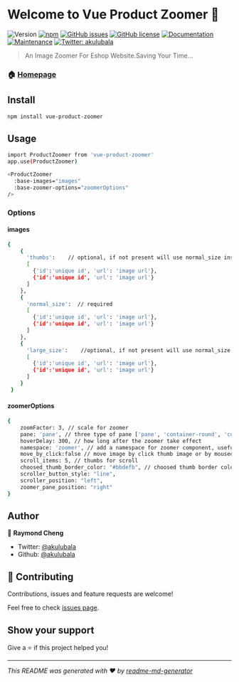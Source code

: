 # Welcome to Vue Product Zoomer 👋
![Version](https://img.shields.io/badge/version-4.0.0-blue.svg?cacheSeconds=2592000)
[![npm](https://img.shields.io/npm/dt/vue-product-zoomer.svg)](https://www.npmjs.com/package/vue-product-zoomer)
[![GitHub issues](https://img.shields.io/github/issues/akulubala/vue-product-zoomer.svg)](https://github.com/akulubala/vue-product-zoomer/issues)
[![GitHub license](https://img.shields.io/github/license/akulubala/vue-product-zoomer.svg)](https://github.com/akulubala/vue-product-zoomer/blob/master/LICENSE)
[![Documentation](https://img.shields.io/badge/documentation-yes-brightgreen.svg)](https://yoohooworld.com)
[![Maintenance](https://img.shields.io/badge/Maintained%3F-yes-green.svg)](https://github.com/akulubala/vue-product-zoomer/graphs/commit-activity)
[![Twitter: akulubala](https://img.shields.io/twitter/follow/akulubala.svg?style=social)](https://twitter.com/akulubala)

> An Image Zoomer For Eshop Website.Saving Your Time...

### 🏠 [Homepage](https://yoohooworld.com/demo.html)

## Install

```sh
npm install vue-product-zoomer
```

## Usage

```sh
import ProductZoomer from 'vue-product-zoomer'
app.use(ProductZoomer)

<ProductZoomer
  :base-images="images"
  :base-zoomer-options="zoomerOptions"
/>

```

### Options

#### images
```sh
{
    {
      'thumbs':    // optional, if not present will use normal_size instead
      [
        {'id':'unique id', 'url': 'image url'},
        {'id':'unique id', 'url': 'image url'}
      ]
    },
    {
      'normal_size':  // required
      [
        {'id':'unique id', 'url': 'image url'},
        {'id':'unique id', 'url': 'image url'}
      ]
    },
    {
      'large_size':    //optional, if not present will use normal_size instead
      [
        {'id':'unique id', 'url': 'image url'},
        {'id':'unique id', 'url': 'image url'}
      ]
    }
 }
```

#### zoomerOptions

```sh
{
    zoomFactor: 3, // scale for zoomer
    pane: 'pane', // three type of pane ['pane', 'container-round', 'container']
    hoverDelay: 300, // how long after the zoomer take effect
    namespace: 'zoomer', // add a namespace for zoomer component, useful when on page have mutiple zoomer
    move_by_click:false // move image by click thumb image or by mouseover
    scroll_items: 5, // thumbs for scroll
    choosed_thumb_border_color: "#bbdefb", // choosed thumb border color
    scroller_button_style: "line",
    scroller_position: "left",
    zoomer_pane_position: "right"
}
```

## Author

👤 **Raymond Cheng**

* Twitter: [@akulubala](https://twitter.com/akulubala)
* Github: [@akulubala](https://github.com/akulubala)

## 🤝 Contributing

Contributions, issues and feature requests are welcome!

Feel free to check [issues page](https://github.com/akulubala/vue-product-zoomer/issues).

## Show your support

Give a ⭐️ if this project helped you!


***
_This README was generated with ❤️ by [readme-md-generator](https://github.com/kefranabg/readme-md-generator)_
